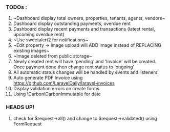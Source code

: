 ### TODOs :
1. ~Dashboard display total owners, properties, tenants, agents, vendors~
2. Dashboard display outstanding payments, overdue rent
3. Dashboard display recent payments and transactions (latest rental, upcoming overdue rent)
4. ~Use sweetalert2 for notifications~
5. ~Edit property -> image upload will ADD image instead of REPLACING existing images~
6. ~Image deleted from public storage~
7. Newly created rent will have 'pending' and 'Invoice' will be created. Once payment done then change rent status to 'ongoing'
8. All automatic status changes will be handled by events and listeners.
9. Auto generate PDF Invoice using https://github.com/LaravelDaily/laravel-invoices
10. Display validation errors on create forms
11. Using \Carbon\CarbonImmutable for date

### HEADS UP!
1. check for $request->all() and change to $request->validated() using FormRequest
